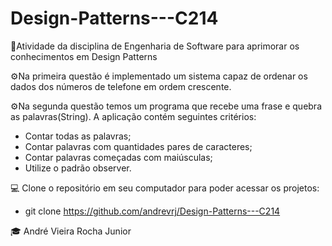 # Design-Patterns---C214

📌Atividade da disciplina de Engenharia de Software para aprimorar os conhecimentos em  Design Patterns

⚙️Na primeira questão é implementado um sistema capaz de ordenar os dados dos números de telefone em ordem crescente.

⚙️Na segunda questão temos um programa que recebe uma frase e quebra as palavras(String). A aplicação contém seguintes critérios:

- Contar todas as palavras;
- Contar palavras com quantidades pares de caracteres;
- Contar palavras começadas com maiúsculas;
- Utilize o padrão observer.

💻 Clone o repositório em seu computador para poder acessar os projetos:
- git clone https://github.com/andrevrj/Design-Patterns---C214

🎓 André Vieira Rocha Junior
